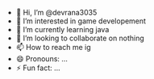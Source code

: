 - 👋 Hi, I’m @devrana3035
- 👀 I’m interested in game developement
- 🌱 I’m currently learning java
- 💞️ I’m looking to collaborate on nothing
- 📫 How to reach me ig 
- 😄 Pronouns: ...
- ⚡ Fun fact: ...

<!---
devrana3035/devrana3035 is a ✨ special ✨ repository because its `README.md` (this file) appears on your GitHub profile.
You can click the Preview link to take a look at your changes.
--->
